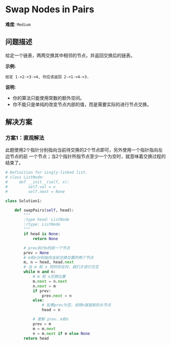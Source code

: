 # Swap Nodes in Pairs

**难度**: `Medium`


## 问题描述

给定一个链表，两两交换其中相邻的节点，并返回交换后的链表。

**示例:**

    给定 1->2->3->4, 你应该返回 2->1->4->3.

**说明:**

- 你的算法只能使用常数的额外空间。
- 你不能只是单纯的改变节点内部的值，而是需要实际的进行节点交换。


## 解决方案

### 方案1：直观解法

此题使用2个指针分别指向当前待交换的2个节点即可，另外使用一个指针指向左边节点的前
一个节点；当2个指针所指节点至少一个为空时，就意味着交换过程的结束了。

```python
# Definition for singly-linked list.
# class ListNode:
#     def __init__(self, x):
#         self.val = x
#         self.next = None

class Solution1:

    def swapPairs(self, head):
        """
        :type head: ListNode
        :rtype: ListNode
        """
        if head is None:
            return None

        # prev执行m的前一个节点
        prev = None
        # m和n分别指向当前交换位置的两个节点
        m, n = head, head.next
        # 当 m 和 n 同时存在时，我们才进行交互
        while m and n:
            # m 和 n交换位置
            m.next = n.next
            n.next = m
            if prev:
                prev.next = n
            else:
                # 如果prev为空，说明n就是新的头节点
                head = n

            # 更新 prev、m和n
            prev = m
            m = m.next
            n = m.next if m else None
        return head
```
